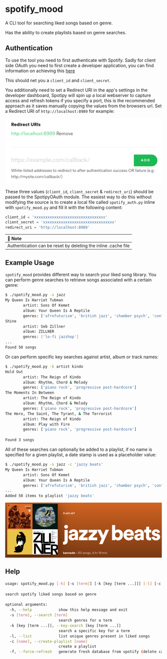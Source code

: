 # spotify_mood

A CLI tool for searching liked songs based on genre.

Has the ability to create playlists based on genre searches.

## Authentication

To use the tool you need to first authenticate with Spotify. Sadly for client side OAuth you need to first create a developer application, you can find information on achieving this [here](https://developer.spotify.com/documentation/general/guides/app-settings/)

This should net you a `client_id` and `client_secret`.

You additionally need to set a Redirect URI in the app's settings in the developer dashboard, Spotipy will spin up a local webserver to capture access and refresh tokens if you specify a port, this is the recommended approach as it saves manually copying the values from the browsers url. Set a Redirect URI of `http://localhost:8989` for example:

![](img/redirect_uri.png)

These three values (`client_id`, `client_secret` & `redirect_uri`) should be passed to the SpotipyOAuth module. The easiest way to do this without modifying the source is to create a local file called `spotify_auth.py` inline with `spotify_mood.py` and fill it with the following content:

```python
client_id = 'xxxxxxxxxxxxxxxxxxxxxxxxxxxxxxxx'
client_secret = 'xxxxxxxxxxxxxxxxxxxxxxxxxxxxxxxx'
redirect_uri = 'http://localhost:8989'
```

| :memo: Note                                                    |
|:---------------------------------------------------------------|
| Authentication can be reset by deleting the inline .cache file |


## Example Usage
`spotify_mood` provides different way to search your liked song library. You can perform genre searches to retrieve songs associated with a certain genre:
```bash
$ ./spotify_mood.py -s jazz
My Queen Is Harriet Tubman
        artist: Sons Of Kemet
        album: Your Queen Is A Reptile
        genres: ['afrofuturism', 'british jazz', 'chamber psych', 'contemporary jazz', 'indie jazz', 'progressive jazz fusion', 'uk contemporary jazz']
Shine
        artist: Seb Zillner
        album: ZILLNER
        genres: ['lo-fi jazzhop']
...
Found 50 songs
```

Or can perform specific key searches against artist, album or track names:

```bash
$ ./spotify_mood.py -k artist kindo
Hold Out
        artist: The Reign of Kindo
        album: Rhythm, Chord & Melody
        genres: ['piano rock', 'progressive post-hardcore']
The Moments In Between
        artist: The Reign of Kindo
        album: Rhythm, Chord & Melody
        genres: ['piano rock', 'progressive post-hardcore']
The Hero, The Saint, The Tyrant, & The Terrorist
        artist: The Reign of Kindo
        album: Play with Fire
        genres: ['piano rock', 'progressive post-hardcore']

Found 3 songs
```

All of these searches can optionally be added to a playlist, if no name is specified for a given playlist, a date stamp is used as a placeholder value:

```bash
$ ./spotify_mood.py -s jazz -c 'jazzy beats'
My Queen Is Harriet Tubman
        artist: Sons Of Kemet
        album: Your Queen Is A Reptile
        genres: ['afrofuturism', 'british jazz', 'chamber psych', 'contemporary jazz', 'indie jazz', 'progressive jazz fusion', 'uk contemporary jazz']
...
Added 50 items to playlist 'jazzy beats'
```
![](img/playlist.png)

## Help

```bash
usage: spotify_mood.py [-h] [-s [term]] [-k [key [term ...]]] [-l] [-c [name]] [-f]

search spotify liked songs based on genre

optional arguments:
  -h, --help            show this help message and exit
  -s [term], --search [term]
                        search genres for a term
  -k [key [term ...]], --key-search [key [term ...]]
                        search a specific key for a term
  -l, --list            list unique genres present in liked songs
  -c [name], --create-playlist [name]
                        create a playlist
  -f, --force-refresh   generate fresh database from spotify (delete cache)
```


